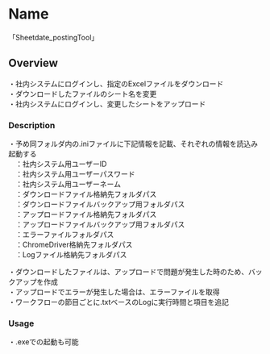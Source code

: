 # Name  
「Sheetdate_postingTool」  
  
  
## Overview  
・社内システムにログインし、指定のExcelファイルをダウンロード  
・ダウンロードしたファイルのシート名を変更  
・社内システムにログインし、変更したシートをアップロード  
  
  
### Description  
・予め同フォルダ内の.iniファイルに下記情報を記載、それぞれの情報を読込み起動する  
　：社内システム用ユーザーID  
　：社内システム用ユーザーパスワード  
　：社内システム用ユーザーネーム  
　：ダウンロードファイル格納先フォルダパス  
　：ダウンロードファイルバックアップ用フォルダパス  
　：アップロードファイル格納先フォルダパス  
　：アップロードファイルバックアップ用フォルダパス  
　：エラーファイルフォルダパス  
　：ChromeDriver格納先フォルダパス  
　：Logファイル格納先フォルダパス  

・ダウンロードしたファイルは、アップロードで問題が発生した時のため、バックアップを作成  
・アップロードでエラーが発生した場合は、エラーファイルを取得  
・ワークフローの節目ごとに.txtベースのLogに実行時間と項目を追記  

### Usage  
・.exeでの起動も可能  
